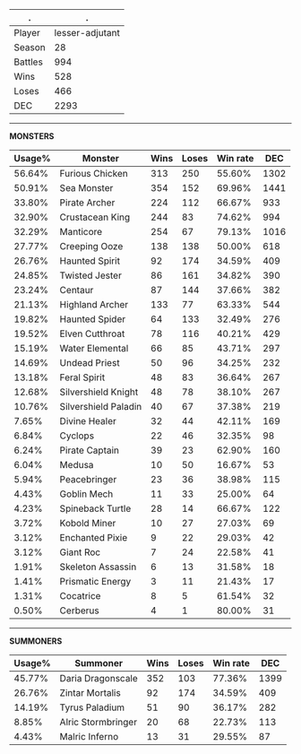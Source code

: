 .|.
|-|-
Player|lesser-adjutant
Season|28
Battles|994
Wins|528
Loses|466
DEC|2293

---
**MONSTERS**

Usage%|Monster|Wins|Loses|Win rate|DEC|
-|-|-|-|-|-|
56.64%|Furious Chicken|313|250|55.60%|1302|
50.91%|Sea Monster|354|152|69.96%|1441|
33.80%|Pirate Archer|224|112|66.67%|933|
32.90%|Crustacean King|244|83|74.62%|994|
32.29%|Manticore|254|67|79.13%|1016|
27.77%|Creeping Ooze|138|138|50.00%|618|
26.76%|Haunted Spirit|92|174|34.59%|409|
24.85%|Twisted Jester|86|161|34.82%|390|
23.24%|Centaur|87|144|37.66%|382|
21.13%|Highland Archer|133|77|63.33%|544|
19.82%|Haunted Spider|64|133|32.49%|276|
19.52%|Elven Cutthroat|78|116|40.21%|429|
15.19%|Water Elemental|66|85|43.71%|297|
14.69%|Undead Priest|50|96|34.25%|232|
13.18%|Feral Spirit|48|83|36.64%|267|
12.68%|Silvershield Knight|48|78|38.10%|267|
10.76%|Silvershield Paladin|40|67|37.38%|219|
7.65%|Divine Healer|32|44|42.11%|169|
6.84%|Cyclops|22|46|32.35%|98|
6.24%|Pirate Captain|39|23|62.90%|160|
6.04%|Medusa|10|50|16.67%|53|
5.94%|Peacebringer|23|36|38.98%|115|
4.43%|Goblin Mech|11|33|25.00%|64|
4.23%|Spineback Turtle|28|14|66.67%|122|
3.72%|Kobold Miner|10|27|27.03%|69|
3.12%|Enchanted Pixie|9|22|29.03%|42|
3.12%|Giant Roc|7|24|22.58%|41|
1.91%|Skeleton Assassin|6|13|31.58%|18|
1.41%|Prismatic Energy|3|11|21.43%|17|
1.31%|Cocatrice|8|5|61.54%|32|
0.50%|Cerberus|4|1|80.00%|31|

---
**SUMMONERS**

Usage%|Summoner|Wins|Loses|Win rate|DEC|
-|-|-|-|-|-|
45.77%|Daria Dragonscale|352|103|77.36%|1399|
26.76%|Zintar Mortalis|92|174|34.59%|409|
14.19%|Tyrus Paladium|51|90|36.17%|282|
8.85%|Alric Stormbringer|20|68|22.73%|113|
4.43%|Malric Inferno|13|31|29.55%|87|
